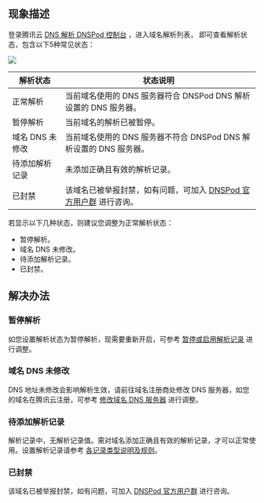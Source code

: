 ## 现象描述
登录腾讯云 [DNS 解析 DNSPod 控制台](https://console.cloud.tencent.com/cns) ，进入域名解析列表， 即可查看解析状态，包含以下5种常见状态：

![](https://main.qcloudimg.com/raw/6ccb73d1f176256ddad924518ab0c370.png)
<table>
<thead>
  <tr>
    <th>解析状态</th>
    <th>状态说明</th>
  </tr>
</thead>
<tbody>
  <tr>
    <td>正常解析</td>
    <td>当前域名使用的 DNS 服务器符合 DNSPod DNS 解析设置的 DNS 服务器。</td>
  </tr>
  <tr>
    <td>暂停解析</td>
    <td>当前域名的解析已被暂停。</td>
  </tr>
  <tr>
    <td>域名 DNS 未修改</td>
    <td>当前域名使用的 DNS 服务器不符合 DNSPod DNS 解析设置的 DNS 服务器。</td>
  </tr>
  <tr>
    <td>待添加解析记录</td>
    <td>未添加正确且有效的解析记录。</td>
  </tr>
  <tr>
    <td>已封禁</td>
    <td>该域名已被举报封禁，如有问题，可加入 <a href="https://cloud.tencent.com/document/product/242/57608#DNSPod">DNSPod 官方用户群</a> 进行咨询。</td>
  </tr>
</tbody>
</table>

若显示以下几种状态，则建议您调整为正常解析状态：
- 暂停解析。
- 域名 DNS 未修改。
- 待添加解析记录。
- 已封禁。

## 解决办法
### 暂停解析
如您设置解析状态为暂停解析，现需要重新开启，可参考 [暂停或启用解析记录](https://cloud.tencent.com/document/product/302/42165) 进行调整。

### 域名 DNS 未修改
DNS 地址未修改会影响解析生效，请前往域名注册商处修改 DNS 服务器，如您的域名在腾讯云注册，可参考 [修改域名 DNS 服务器](https://cloud.tencent.com/document/product/302/5518) 进行调整。

### 待添加解析记录
解析记录中，无解析记录值。需对域名添加正确且有效的解析记录，才可以正常使用。设置解析记录请参考 [各记录类型说明及规则](https://cloud.tencent.com/document/product/302/38661)。

### 已封禁
该域名已被举报封禁，如有问题，可加入 [DNSPod 官方用户群](https://cloud.tencent.com/document/product/242/57608#DNSPod) 进行咨询。
